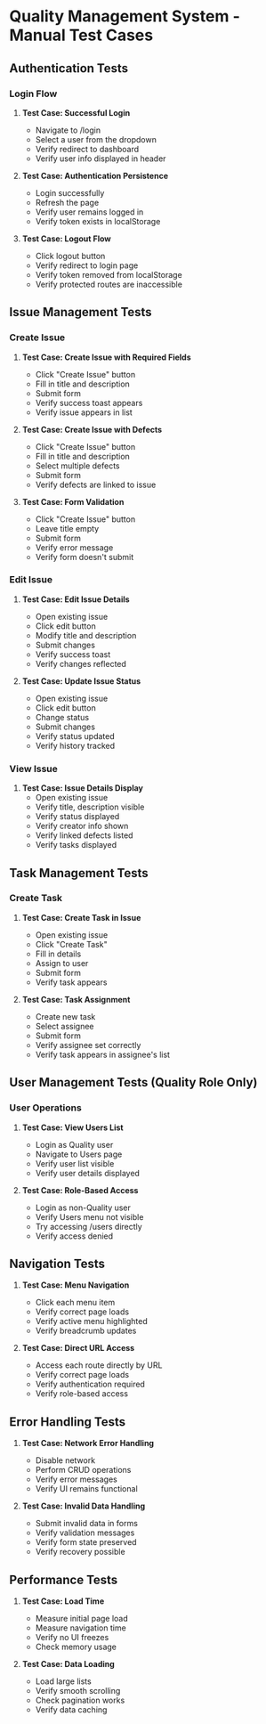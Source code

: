 # Quality Management System - Manual Test Cases

## Authentication Tests

### Login Flow
1. **Test Case: Successful Login**
   - Navigate to /login
   - Select a user from the dropdown
   - Verify redirect to dashboard
   - Verify user info displayed in header

2. **Test Case: Authentication Persistence**
   - Login successfully
   - Refresh the page
   - Verify user remains logged in
   - Verify token exists in localStorage

3. **Test Case: Logout Flow**
   - Click logout button
   - Verify redirect to login page
   - Verify token removed from localStorage
   - Verify protected routes are inaccessible

## Issue Management Tests

### Create Issue
1. **Test Case: Create Issue with Required Fields**
   - Click "Create Issue" button
   - Fill in title and description
   - Submit form
   - Verify success toast appears
   - Verify issue appears in list

2. **Test Case: Create Issue with Defects**
   - Click "Create Issue" button
   - Fill in title and description
   - Select multiple defects
   - Submit form
   - Verify defects are linked to issue

3. **Test Case: Form Validation**
   - Click "Create Issue" button
   - Leave title empty
   - Submit form
   - Verify error message
   - Verify form doesn't submit

### Edit Issue
1. **Test Case: Edit Issue Details**
   - Open existing issue
   - Click edit button
   - Modify title and description
   - Submit changes
   - Verify success toast
   - Verify changes reflected

2. **Test Case: Update Issue Status**
   - Open existing issue
   - Click edit button
   - Change status
   - Submit changes
   - Verify status updated
   - Verify history tracked

### View Issue
1. **Test Case: Issue Details Display**
   - Open existing issue
   - Verify title, description visible
   - Verify status displayed
   - Verify creator info shown
   - Verify linked defects listed
   - Verify tasks displayed

## Task Management Tests

### Create Task
1. **Test Case: Create Task in Issue**
   - Open existing issue
   - Click "Create Task"
   - Fill in details
   - Assign to user
   - Submit form
   - Verify task appears

2. **Test Case: Task Assignment**
   - Create new task
   - Select assignee
   - Submit form
   - Verify assignee set correctly
   - Verify task appears in assignee's list

## User Management Tests (Quality Role Only)

### User Operations
1. **Test Case: View Users List**
   - Login as Quality user
   - Navigate to Users page
   - Verify user list visible
   - Verify user details displayed

2. **Test Case: Role-Based Access**
   - Login as non-Quality user
   - Verify Users menu not visible
   - Try accessing /users directly
   - Verify access denied

## Navigation Tests

1. **Test Case: Menu Navigation**
   - Click each menu item
   - Verify correct page loads
   - Verify active menu highlighted
   - Verify breadcrumb updates

2. **Test Case: Direct URL Access**
   - Access each route directly by URL
   - Verify correct page loads
   - Verify authentication required
   - Verify role-based access

## Error Handling Tests

1. **Test Case: Network Error Handling**
   - Disable network
   - Perform CRUD operations
   - Verify error messages
   - Verify UI remains functional

2. **Test Case: Invalid Data Handling**
   - Submit invalid data in forms
   - Verify validation messages
   - Verify form state preserved
   - Verify recovery possible

## Performance Tests

1. **Test Case: Load Time**
   - Measure initial page load
   - Measure navigation time
   - Verify no UI freezes
   - Check memory usage

2. **Test Case: Data Loading**
   - Load large lists
   - Verify smooth scrolling
   - Check pagination works
   - Verify data caching
